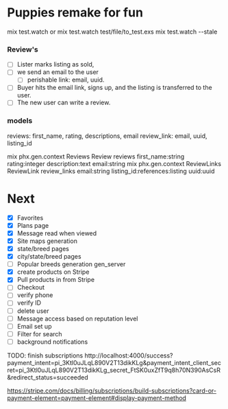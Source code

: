 # Puppies remake for fun

mix test.watch
or
mix test.watch test/file/to_test.exs
mix test.watch --stale

### Review's

- [ ] Lister marks listing as sold,
- [ ] we send an email to the user
  - [ ] perishable link: email, uuid.
- [ ] Buyer hits the email link, signs up, and the listing is transferred to the user.
- [ ] The new user can write a review.

### models

reviews: first_name, rating, descriptions, email
review_link: email, uuid, listing_id

mix phx.gen.context Reviews Review reviews first_name:string rating:integer description:text email:string
mix phx.gen.context ReviewLinks ReviewLink review_links email:string listing_id:references:listing uuid:uuid

# Next

- [x] Favorites
- [x] Plans page
- [x] Message read when viewed
- [x] Site maps generation
- [x] state/breed pages
- [x] city/state/breed pages
- [ ] Popular breeds generation gen_server
- [x] create products on Stripe
- [x] Pull products in from Stripe
- [ ] Checkout
- [ ] verify phone
- [ ] verify ID
- [ ] delete user
- [ ] Message access based on reputation level
- [ ] Email set up
- [ ] Filter for search
- [ ] background notifications

TODO: finish subscriptions
http://localhost:4000/success?payment_intent=pi_3Ktl0uJLqL890V2T13dikKLg&payment_intent_client_secret=pi_3Ktl0uJLqL890V2T13dikKLg_secret_FtSK0uxZfT9q8h70N390AsCsR&redirect_status=succeeded

https://stripe.com/docs/billing/subscriptions/build-subscriptions?card-or-payment-element=payment-element#display-payment-method
